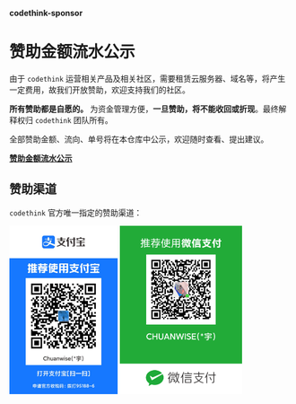 **codethink-sponsor**
# 赞助金额流水公示

由于 `codethink` 运营相关产品及相关社区，需要租赁云服务器、域名等，将产生一定费用，故我们开放赞助，欢迎支持我们的社区。

**所有赞助都是自愿的。** 为资金管理方便，**一旦赞助，将不能收回或折现**。最终解释权归 `codethink` 团队所有。

全部赞助金额、流向、单号将在本仓库中公示，欢迎随时查看、提出建议。

[**赞助金额流水公示**](./cash-flow.md)

## 赞助渠道

`codethink` 官方唯一指定的赞助渠道：

<img src="./qr-codes/ali-pay.jpg" height="300" alt="支付宝收款码">
<img src="./qr-codes/wechat-pay.png" height="300" alt="微信收款码">